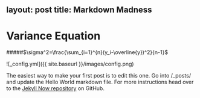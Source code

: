 layout: post
title: Markdown Madness
---

# Variance Equation
#####$\sigma^2=\frac{\sum_{i=1}^{n}(y_i-\overline{y})^2}{n-1}$

![_config.yml]({{ site.baseurl }}/images/config.png)

The easiest way to make your first post is to edit this one. Go into /_posts/ and update the Hello World markdown file. For more instructions head over to the [Jekyll Now repository](https://github.com/barryclark/jekyll-now) on GitHub.
